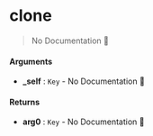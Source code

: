 # clone

> No Documentation 🚧

#### Arguments

- **\_self** : `Key` \- No Documentation 🚧

#### Returns

- **arg0** : `Key` \- No Documentation 🚧